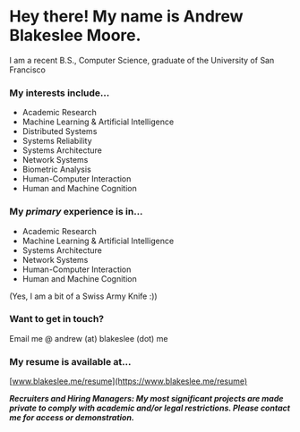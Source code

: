 
# Hey there! My name is Andrew Blakeslee Moore.
I am a recent B.S., Computer Science, graduate of the University of San Francisco

### My interests include...
- Academic Research
- Machine Learning & Artificial Intelligence
- Distributed Systems
- Systems Reliability
- Systems Architecture
- Network Systems
- Biometric Analysis
- Human-Computer Interaction
- Human and Machine Cognition

### My _primary_ experience is in...
- Academic Research
- Machine Learning & Artificial Intelligence
- Systems Architecture
- Network Systems
- Human-Computer Interaction
- Human and Machine Cognition

\(Yes, I am a bit of a Swiss Army Knife :)\)

### Want to get in touch?
Email me @ andrew (at) blakeslee (dot) me

### My resume is available at...
[www.blakeslee.me/resume](https://www.blakeslee.me/resume)



**_Recruiters and Hiring Managers: My most significant projects are made private to comply with academic and/or legal restrictions. Please contact me for access or demonstration._**
